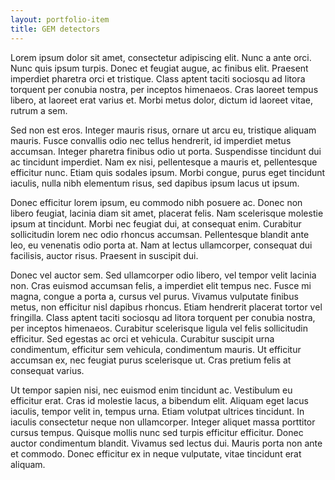 ```yaml
---
layout: portfolio-item
title: GEM detectors
---
```

Lorem ipsum dolor sit amet, consectetur adipiscing elit. Nunc a ante orci.
Nunc quis ipsum turpis. Donec et feugiat augue, ac finibus elit. Praesent
imperdiet pharetra orci et tristique. Class aptent taciti sociosqu ad litora
torquent per conubia nostra, per inceptos himenaeos. Cras laoreet tempus
libero, at laoreet erat varius et. Morbi metus dolor, dictum id laoreet vitae,
rutrum a sem.

Sed non est eros. Integer mauris risus, ornare ut arcu eu, tristique aliquam
mauris. Fusce convallis odio nec tellus hendrerit, id imperdiet metus accumsan.
Integer pharetra finibus odio ut porta. Suspendisse tincidunt dui ac tincidunt
imperdiet. Nam ex nisi, pellentesque a mauris et, pellentesque efficitur
nunc. Etiam quis sodales ipsum. Morbi congue, purus eget tincidunt iaculis,
nulla nibh elementum risus, sed dapibus ipsum lacus ut ipsum.

Donec efficitur lorem ipsum, eu commodo nibh posuere ac. Donec non libero
feugiat, lacinia diam sit amet, placerat felis. Nam scelerisque molestie
ipsum at tincidunt. Morbi nec feugiat dui, at consequat enim. Curabitur sollicitudin
lorem nec odio rhoncus accumsan. Pellentesque blandit ante leo, eu venenatis
odio porta at. Nam at lectus ullamcorper, consequat dui facilisis, auctor
risus. Praesent in suscipit dui.

Donec vel auctor sem. Sed ullamcorper odio libero, vel tempor velit lacinia
non. Cras euismod accumsan felis, a imperdiet elit tempus nec. Fusce mi magna,
congue a porta a, cursus vel purus. Vivamus vulputate finibus metus, non
efficitur nisl dapibus rhoncus. Etiam hendrerit placerat tortor vel fringilla.
Class aptent taciti sociosqu ad litora torquent per conubia nostra, per inceptos
himenaeos. Curabitur scelerisque ligula vel felis sollicitudin efficitur.
Sed egestas ac orci et vehicula. Curabitur suscipit urna condimentum, efficitur
sem vehicula, condimentum mauris. Ut efficitur accumsan ex, nec feugiat purus
scelerisque ut. Cras pretium felis at consequat varius.

Ut tempor sapien nisi, nec euismod enim tincidunt ac. Vestibulum eu efficitur
erat. Cras id molestie lacus, a bibendum elit. Aliquam eget lacus iaculis,
tempor velit in, tempus urna. Etiam volutpat ultrices tincidunt. In iaculis
consectetur neque non ullamcorper. Integer aliquet massa porttitor cursus
tempus. Quisque mollis nunc sed turpis efficitur efficitur. Donec auctor
condimentum blandit. Vivamus sed lectus dui. Mauris porta non ante et commodo.
Donec efficitur ex in neque vulputate, vitae tincidunt erat aliquam.
